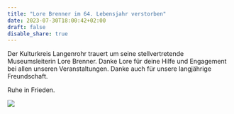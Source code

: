 ```yaml
---
title: "Lore Brenner im 64. Lebensjahr verstorben"
date: 2023-07-30T18:00:42+02:00
draft: false
disable_share: true
---
```


Der Kulturkreis Langenrohr trauert um seine stellvertretende Museumsleiterin Lore Brenner.
Danke Lore für deine Hilfe und Engagement bei allen unseren Veranstaltungen.
Danke auch für unsere langjährige Freundschaft.

Ruhe in Frieden.

<img src="/posts/2023/lore-brenner.jpg">
